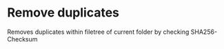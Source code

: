 # Remove duplicates

Removes duplicates within filetree of current folder by checking SHA256-Checksum
